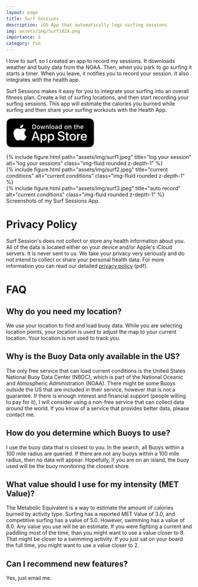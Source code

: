 ```yaml
---
layout: page
title: Surf Sessions
description: iOS App that automatically logs surfing sessions
img: assets/img/Surf1024.png
importance: 3
category: fun
---
```


I love to surf, so I created an app to record my sessions. It downloads weather and buoy data from the NOAA. Then, when you park to go surfing it starts a timer. When you leave, it notifies you to record your session. It also integrates with the health app.

<div class="row">
Surf Sessions makes it easy for you to integrate your surfing into an overall fitness plan. Create a list of surfing locations, and then start recording your surfing sessions. This app will estimate the calories you burned while surfing and then share your surfing workouts with the Health App.
</div>

[![Download from the App Store](/assets/img/AppleAppStore.svg)](https://apps.apple.com/us/app/surf-sessions/id935513127)

<div class="row">
    <div class="col-sm mt-3 mt-md-0">
        {% include figure.html path="assets/img/surf1.jpeg" title="log your session" alt="log your sessions" class="img-fluid rounded z-depth-1" %}
    </div>
    <div class="col-sm mt-3 mt-md-0">
        {% include figure.html path="assets/img/surf2.jpeg" title="current conditions" alt="current conditions" class="img-fluid rounded z-depth-1" %}
    </div>
    <div class="col-sm mt-3 mt-md-0">
        {% include figure.html path="assets/img/surf3.jpeg" title="auto record" alt="current conditions" class="img-fluid rounded z-depth-1" %}
    </div>
</div>
<div class="caption">
    Screenshots of my Surf Sessions App.
</div>

# Privacy Policy 

Surf Session's does not collect or store any health information about you. All of the data is located either on your device and/or Apple's iCloud servers. It is never sent to us. We take your privacy very seriously and do not intend to collect or share your personal health data. For more information you can read our detailed [privacy policy](/assets/pdf/surfsessions-mpdf.pdf) (pdf).

# FAQ 

## Why do you need my location?
We use your location to find and load buoy data. While you are selecting location points, your location is used to adjust the map to your current location. Your location is not used to track you.

##  Why is the Buoy Data only available in the US?
The only free service that can load current conditions is the United States National Buoy Data Center (NBDC), which is part of the National Oceanic and Atmospheric Administration (NOAA). There might be some Buoys outside the US that are included in their service, however that is not a guarantee. If there is enough interest and financial support (people willing to pay for it), I will consider using a non-free service that can collect data around the world. If you know of a service that provides better data, please contact me.

## How do you determine which Buoys to use?
I use the buoy data that is closest to you. In the search, all Buoys within a 100 mile radius are queried. If there are not any buoys within a 100 mile radius, then no data will appear. Hopefully, if you are on an island, the buoy used will be the buoy monitoring the closest shore.

## What value should I use for my intensity (MET Value)?
The Metabolic Equivalent is a way to estimate the amount of calories burned by activity type. Surfing has a reported MET Value of 3.0, and competitive surfing has a value of 5.0. However, swimming has a value of 8.0. Any value you use will be an estimate. If you were fighting a current and paddling most of the time, than you might want to use a value closer to 8. That might be closer to a swimming activity. If you just sat on your board the full time, you might want to use a value closer to 2.

## Can I recommend new features?
Yes, just email me.

